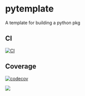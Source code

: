 # pytemplate
A template for building a python pkg

## CI

[![CI](https://github.com/quantaser/pytemplate/actions/workflows/CI.yml/badge.svg)](https://github.com/quantaser/pytemplate/actions/workflows/CI.yml)


## Coverage

[![codecov](https://codecov.io/gh/quantaser/pytemplate/branch/main/graph/badge.svg?token=9KLNCETIYB)](https://codecov.io/gh/quantaser/pytemplate)

![](https://codecov.io/gh/quantaser/pytemplate/branch/main/graphs/sunburst.svg?token=9KLNCETIYB)
